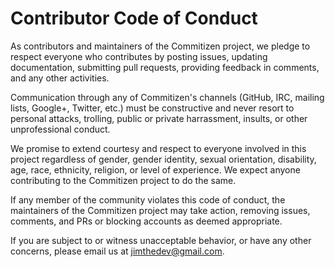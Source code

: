 # Contributor Code of Conduct

As contributors and maintainers of the Commitizen project, we pledge to respect everyone who contributes by posting issues, updating documentation, submitting pull requests, providing feedback in comments, and any other activities.

Communication through any of Commitizen's channels (GitHub, IRC, mailing lists, Google+, Twitter, etc.) must be constructive and never resort to personal attacks, trolling, public or private harrassment, insults, or other unprofessional conduct.

We promise to extend courtesy and respect to everyone involved in this project regardless of gender, gender identity, sexual orientation, disability, age, race, ethnicity, religion, or level of experience. We expect anyone contributing to the Commitizen project to do the same.

If any member of the community violates this code of conduct, the maintainers of the Commitizen project may take action, removing issues, comments, and PRs or blocking accounts as deemed appropriate.

If you are subject to or witness unacceptable behavior, or have any other concerns, please email us at [jimthedev@gmail.com](mailto:jimthedev@gmail.com).
